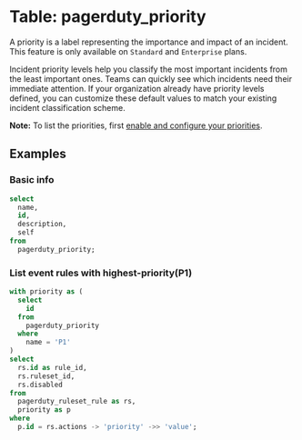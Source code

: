 # Table: pagerduty_priority

 A priority is a label representing the importance and impact of an incident. This feature is only available on `Standard` and `Enterprise` plans.

 Incident priority levels help you classify the most important incidents from the least important ones. Teams can quickly see which incidents need their immediate attention. If your organization already have priority levels defined, you can customize these default values to match your existing incident classification scheme.

 **Note:** To list the priorities, first [enable and configure your priorities](https://support.pagerduty.com/docs/incident-priority#section-enabling-incident-priority).

## Examples

### Basic info

```sql
select
  name,
  id,
  description,
  self
from
  pagerduty_priority;
```

### List event rules with highest-priority(P1)

```sql
with priority as (
  select
    id
  from
    pagerduty_priority
  where
    name = 'P1'
)
select
  rs.id as rule_id,
  rs.ruleset_id,
  rs.disabled
from
  pagerduty_ruleset_rule as rs,
  priority as p
where
  p.id = rs.actions -> 'priority' ->> 'value';
```
